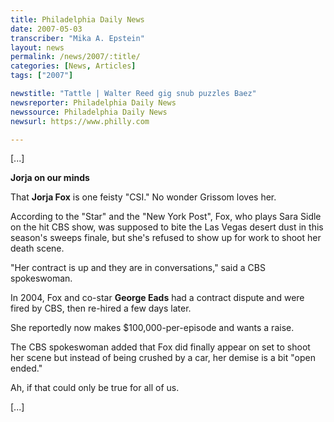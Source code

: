 ```yaml
---
title: Philadelphia Daily News
date: 2007-05-03
transcriber: "Mika A. Epstein"
layout: news
permalink: /news/2007/:title/
categories: [News, Articles]
tags: ["2007"]

newstitle: "Tattle | Walter Reed gig snub puzzles Baez"
newsreporter: Philadelphia Daily News
newssource: Philadelphia Daily News
newsurl: https://www.philly.com

---
```


[...]

**Jorja on our minds**

That **Jorja Fox** is one feisty "CSI." No wonder Grissom loves her.

According to the "Star" and the "New York Post", Fox, who plays Sara Sidle on the hit CBS show, was supposed to bite the Las Vegas desert dust in this season's sweeps finale, but she's refused to show up for work to shoot her death scene.

"Her contract is up and they are in conversations," said a CBS spokeswoman.

In 2004, Fox and co-star **George Eads** had a contract dispute and were fired by CBS, then re-hired a few days later.

She reportedly now makes $100,000-per-episode and wants a raise.

The CBS spokeswoman added that Fox did finally appear on set to shoot her scene but instead of being crushed by a car, her demise is a bit "open ended."

Ah, if that could only be true for all of us.

[...]
